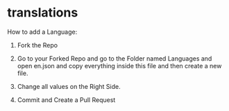 # translations

How to add a Language:

1. Fork the Repo

2. Go to your Forked Repo and go to the Folder named Languages and open en.json and copy everything inside this file and then create a new file.

3. Change all values on the Right Side.

4. Commit and Create a Pull Request
